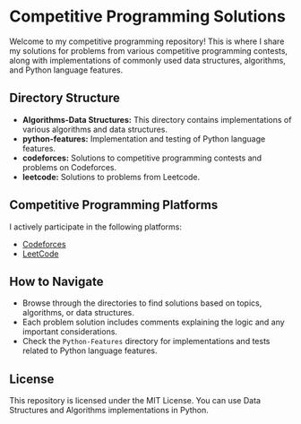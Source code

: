 # Competitive Programming Solutions

Welcome to my competitive programming repository! This is where I share my solutions for problems from various competitive programming contests, along with implementations of commonly used data structures, algorithms, and Python language features.

## Directory Structure

- **Algorithms-Data Structures:** This directory contains implementations of various algorithms and data structures.
- **python-features:** Implementation and testing of Python language features.
- **codeforces:** Solutions to competitive programming contests and problems on Codeforces.
- **leetcode:** Solutions to problems from Leetcode. 


## Competitive Programming Platforms

I actively participate in the following platforms:

- [Codeforces](https://codeforces.com/)
- [LeetCode](https://leetcode.com/)

  
## How to Navigate

- Browse through the directories to find solutions based on topics, algorithms, or data structures.
- Each problem solution includes comments explaining the logic and any important considerations.
- Check the `Python-Features` directory for implementations and tests related to Python language features.

## License

This repository is licensed under the MIT License. You can use Data Structures and Algorithms implementations in Python. 
